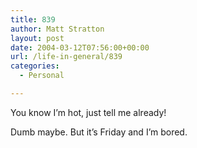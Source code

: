 ```yaml
---
title: 839
author: Matt Stratton
layout: post
date: 2004-03-12T07:56:00+00:00
url: /life-in-general/839
categories:
  - Personal

---
```

You know I&#8217;m hot, just tell me already!

Dumb maybe. But it&#8217;s Friday and I&#8217;m bored.